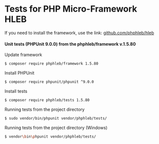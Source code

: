 Tests for PHP Micro-Framework HLEB
=====================

 If you need to install the framework, use the link: [github.com/phphleb/hleb](https://github.com/phphleb/hleb) 
 
 
 #### Unit tests (PHPUnit 9.0.0) from the phphleb/framework v.1.5.80

Update framework

```bash
$ composer require phphleb/framework 1.5.80
```

Install PHPUnit

```bash
$ composer require phpunit/phpunit ^9.0.0
```

Install tests

```bash
$ composer require phphleb/tests 1.5.80
```

Running tests from the project directory

```bash
$ sudo vendor/bin/phpunit vendor/phphleb/tests/
```

Running tests from the project directory (Windows)

```bash
$ vendor\bin\phpunit vendor/phphleb/tests/
```
